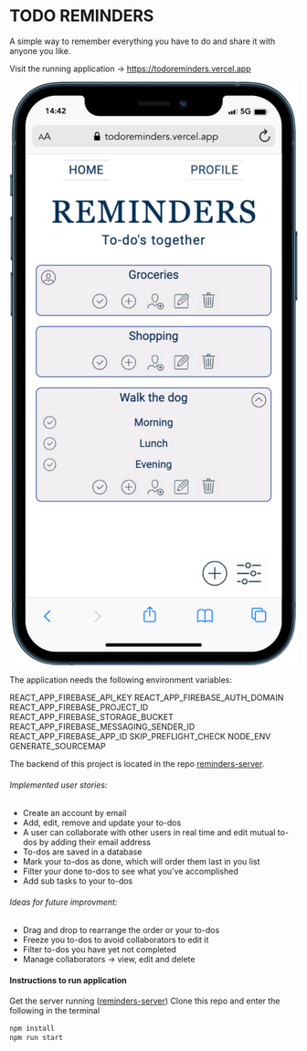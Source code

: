 # TODO REMINDERS

A simple way to remember everything you have to do and share it with anyone you like.

Visit the running application -> https://todoreminders.vercel.app

![Todo Reminders](https://github.com/philipdaveby/reminders/blob/main/assets/todoreminders_screenshot.png?raw=true)

The application needs the following environment variables:

REACT_APP_FIREBASE_API_KEY
REACT_APP_FIREBASE_AUTH_DOMAIN
REACT_APP_FIREBASE_PROJECT_ID
REACT_APP_FIREBASE_STORAGE_BUCKET
REACT_APP_FIREBASE_MESSAGING_SENDER_ID
REACT_APP_FIREBASE_APP_ID
SKIP_PREFLIGHT_CHECK
NODE_ENV
GENERATE_SOURCEMAP

The backend of this project is located in the repo [reminders-server](https://github.com/philipdaveby/reminders-server).

###### Implemented user stories:

- Create an account by email
- Add, edit, remove and update your to-dos
- A user can collaborate with other users in real time and edit mutual to-dos by adding their email address
- To-dos are saved in a database
- Mark your to-dos as done, which will order them last in you list
- Filter your done to-dos to see what you've accomplished
- Add sub tasks to your to-dos

###### Ideas for future improvment:

- Drag and drop to rearrange the order or your to-dos
- Freeze you to-dos to avoid collaborators to edit it
- Filter to-dos you have yet not completed
- Manage collaborators -> view, edit and delete
 
#### Instructions to run application

Get the server running ([reminders-server](https://github.com/philipdaveby/reminders-server))
Clone this repo and enter the following in the terminal
```
npm install
npm run start
```
